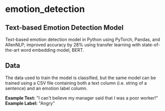# emotion_detection
## Text-based Emotion Detection Model
Text-based emotion detection model in Python using PyTorch, Pandas, and AllenNLP; improved accuracy by 28% using transfer learning with state-of-the-art word embedding model, BERT.
## Data
The data used to train the model is classified, but the same model can be trained using a CSV file containing both a text column (i.e. string of a sentence) and an emotion label column.

**Example Text:** "I can't believe my manager said that I was a poor worker!"
</br>
**Example Label:** "Angry"

